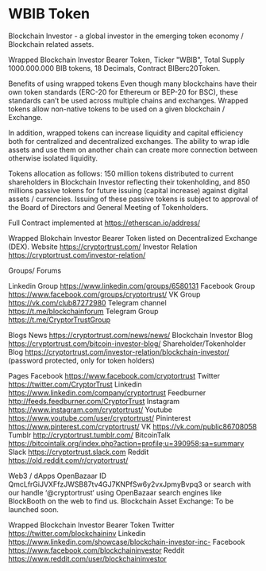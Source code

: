 # WBIB Token 

Blockchain Investor - a global investor in the emerging token economy / Blockchain related assets.

Wrapped Blockchain Investor Bearer Token, Ticker "WBIB", Total Supply 1000.000.000 BIB tokens, 18 Decimals, Contract BIBerc20Token.

Benefits of using wrapped tokens
Even though many blockchains have their own token standards (ERC-20 for Ethereum or BEP-20 for BSC), these standards can’t be used across multiple chains and exchanges. Wrapped tokens allow non-native tokens to be used on a given blockchain / Exchange.

In addition, wrapped tokens can increase liquidity and capital efficiency both for centralized and decentralized exchanges. The ability to wrap idle assets and use them on another chain can create more connection between otherwise isolated liquidity.

Tokens allocation as follows: 150 million tokens distributed to current shareholders in Blockchain Investor reflecting their tokenholding, and 850 millions passive tokens for future issuing (capital increase) against digital assets / currencies. Issuing of these passive tokens is subject to approval of the Board of Directors and General Meeting of Tokenholders.

Full Contract implemented at https://etherscan.io/address/

Wrapped Blokchain Investor Bearer Token listed on Decentralized Exchange (DEX).
Website https://cryptortrust.com/ Investor Relation https://cryptortrust.com/investor-relation/

Groups/ Forums

Linkedin Group https://www.linkedin.com/groups/6580131
Facebook Group https://www.facebook.com/groups/cryptortrust/
VK Group https://vk.com/club87272980
Telegram channel https://t.me/blockchainforum
Telegram Group https://t.me/CryptorTrustGroup

Blogs
News https://cryptortrust.com/news/news/
Blockchain Investor Blog https://cryptortrust.com/bitcoin-investor-blog/
Shareholder/Tokenholder Blog https://cryptortrust.com/investor-relation/blockchain-investor/ (password protected, only for token holders)

Pages
Facebook https://www.facebook.com/cryptortrust
Twitter https://twitter.com/CryptorTrust
Linkedin https://www.linkedin.com/company/cryptortrust
Feedburner http://feeds.feedburner.com/CryptorTrust
Instagram https://www.instagram.com/cryptortrust/
Youtube https://www.youtube.com/user/cryptortrust/
Pininterest https://www.pinterest.com/cryptortrust/
VK https://vk.com/public86708058
Tumblr http://cryptortrust.tumblr.com/
BitcoinTalk https://bitcointalk.org/index.php?action=profile;u=390958;sa=summary
Slack https://cryptortrust.slack.com
Reddit https://old.reddit.com/r/cryptortrust/

Web3 / dApps
OpenBazaar ID QmcLfrGiJVXFfzJWSB87tv4GJ7KNPfSw6y2vxJpmyBvpq3 or search with our handle ‘@cryptortrust‘ using OpenBazaar search engines like BlockBooth on the web to find us.
Blockchain Asset Exchange: To be launched soon.

Wrapped Blockchain Investor Bearer Token
Twitter https://twitter.com/blockchaininv
Linkedin https://www.linkedin.com/showcase/blockchain-investor-inc-
Facebook https://www.facebook.com/blockchaininvestor
Reddit https://www.reddit.com/user/blockchaininvestor
